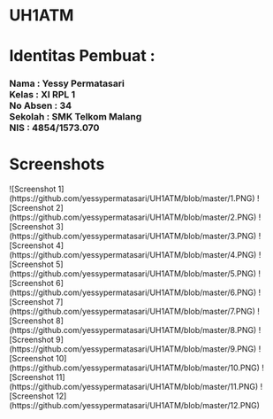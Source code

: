 # UH1ATM
<h1>Identitas Pembuat : </h1>
<h3>Nama      : Yessy Permatasari
<br>Kelas     : XI RPL 1
<br>No Absen  : 34
<br>Sekolah   : SMK Telkom Malang
<br>NIS       : 4854/1573.070 </h3>
<h1>Screenshots</h1>
![Screenshot 1](https://github.com/yessypermatasari/UH1ATM/blob/master/1.PNG)
![Screenshot 2](https://github.com/yessypermatasari/UH1ATM/blob/master/2.PNG)
![Screenshot 3](https://github.com/yessypermatasari/UH1ATM/blob/master/3.PNG)
![Screenshot 4](https://github.com/yessypermatasari/UH1ATM/blob/master/4.PNG)
![Screenshot 5](https://github.com/yessypermatasari/UH1ATM/blob/master/5.PNG)
![Screenshot 6](https://github.com/yessypermatasari/UH1ATM/blob/master/6.PNG)
![Screenshot 7](https://github.com/yessypermatasari/UH1ATM/blob/master/7.PNG)
![Screenshot 8](https://github.com/yessypermatasari/UH1ATM/blob/master/8.PNG)
![Screenshot 9](https://github.com/yessypermatasari/UH1ATM/blob/master/9.PNG)
![Screenshot 10](https://github.com/yessypermatasari/UH1ATM/blob/master/10.PNG)
![Screenshot 11](https://github.com/yessypermatasari/UH1ATM/blob/master/11.PNG)
![Screenshot 12](https://github.com/yessypermatasari/UH1ATM/blob/master/12.PNG)

